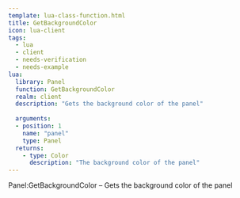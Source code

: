 ```yaml
---
template: lua-class-function.html
title: GetBackgroundColor
icon: lua-client
tags:
  - lua
  - client
  - needs-verification
  - needs-example
lua:
  library: Panel
  function: GetBackgroundColor
  realm: client
  description: "Gets the background color of the panel"
  
  arguments:
  - position: 1
    name: "panel"
    type: Panel
  returns:
    - type: Color
      description: "The background color of the panel"
---
```


<div class="lua__search__keywords">
Panel:GetBackgroundColor &#x2013; Gets the background color of the panel
</div>

